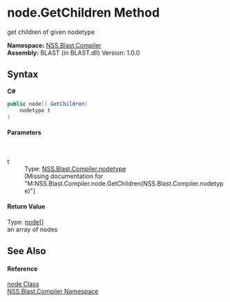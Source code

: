 # node.GetChildren Method 
 

get children of given nodetype

**Namespace:**&nbsp;<a href="N_NSS_Blast_Compiler">NSS.Blast.Compiler</a><br />**Assembly:**&nbsp;BLAST (in BLAST.dll) Version: 1.0.0

## Syntax

**C#**<br />
``` C#
public node[] GetChildren(
	nodetype t
)
```


#### Parameters
&nbsp;<dl><dt>t</dt><dd>Type: <a href="T_NSS_Blast_Compiler_nodetype">NSS.Blast.Compiler.nodetype</a><br />\[Missing <param name="t"/> documentation for "M:NSS.Blast.Compiler.node.GetChildren(NSS.Blast.Compiler.nodetype)"\]</dd></dl>

#### Return Value
Type: <a href="T_NSS_Blast_Compiler_node">node</a>[]<br />an array of nodes

## See Also


#### Reference
<a href="T_NSS_Blast_Compiler_node">node Class</a><br /><a href="N_NSS_Blast_Compiler">NSS.Blast.Compiler Namespace</a><br />
